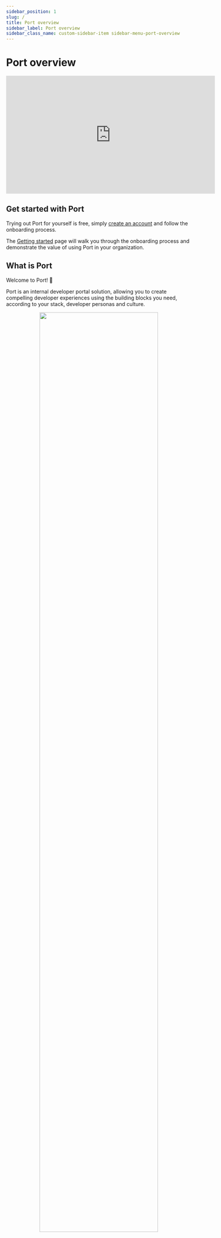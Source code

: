```yaml
---
sidebar_position: 1
slug: /
title: Port overview
sidebar_label: Port overview
sidebar_class_name: custom-sidebar-item sidebar-menu-port-overview
---
```


# Port overview

<center>

<iframe width="568" height="320" src="https://www.youtube.com/embed/z2kR9HSRIpQ" title="YouTube video player" frameborder="0" allow="accelerometer; autoplay; clipboard-write; encrypted-media; gyroscope; picture-in-picture; web-share" allowfullscreen allow="fullscreen;"></iframe>

</center>

## Get started with Port

Trying out Port for yourself is free, simply [create an account](https://app.getport.io) and follow the onboarding process.  

The [Getting started](/quickstart) page will walk you through the onboarding process and demonstrate the value of using Port in your organization.

## What is Port

Welcome to Port! :wave:

Port is an internal developer portal solution, allowing you to create compelling developer experiences using the building blocks you need, according to your stack, developer personas and culture.

<center>
<img src="/img/port-overview/port-stack.png" width="80%" style={{borderRadius:'8px'}} />
</center>

### Port product pillars

#### Software Catalog

Give developers a holistic understanding of your development lifecycle and underlying architecture. Reduce cognitive load resulting from complex architectures, tool proliferation, and tribal knowledge.

[Software Catalog live demo](https://demo.getport.io/service_catalog) 🎬

#### Scorecards

Port scorecards let you define and track standards and KPIs for quality, production readiness, productivity, and more. Drive visibility and a culture of software quality.

[Scorecards Live Demo](https://demo.getport.io/serviceEntity?identifier=authentication&activeTab=1) 🎬

#### Self-Service

Drive developer productivity by allowing developers to run free and use self-service actions like scaffolding a service or provisioning a cloud resource.

[Self Service live demo](https://demo.getport.io/self-serve) 🎬

#### Workflow automation

With Port, you can set up automations to automatically respond to events from your software catalog such as `TTL=0`, service degradation, and many more. This allows you to streamline your engineering processes, maintain a high level of performance, security, and compliance, and ensure your systems run smoothly.

[Workflow Automation Live Demo ](https://demo.getport.io/settings/automations) 🎬

#### R&D Insights & Reports

R&D Insights & Reports is a pillar of Port that provides data-driven insights and analytical reports on the development process. It allows teams, developers, and management to make informed decisions based on metrics, trends, and usage patterns to improve the development process, optimize performance, and reduce cost.

[Insights & Reports live demo](https://demo.getport.io/engineering_overview) 🎬

## Usage methods

Port is a flexible platform that allows you to build, configure, use and delete components of your portal using several methods:

- [Web UI](https://app.getport.io).
- [API](/api-reference/port-api).
- IaC - [Terraform provider](https://registry.terraform.io/providers/port-labs/port-labs/latest) and [Pulumi provider](https://www.pulumi.com/registry/packages/port/).
